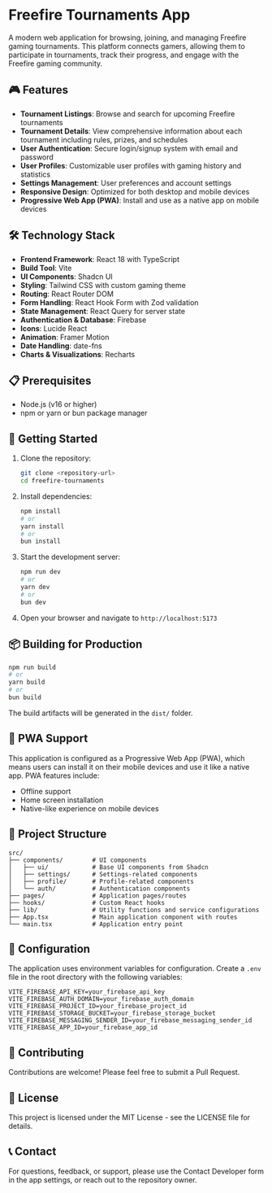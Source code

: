 # Freefire Tournaments App

A modern web application for browsing, joining, and managing Freefire gaming tournaments. This platform connects gamers, allowing them to participate in tournaments, track their progress, and engage with the Freefire gaming community.

## 🎮 Features

- **Tournament Listings**: Browse and search for upcoming Freefire tournaments
- **Tournament Details**: View comprehensive information about each tournament including rules, prizes, and schedules
- **User Authentication**: Secure login/signup system with email and password
- **User Profiles**: Customizable user profiles with gaming history and statistics
- **Settings Management**: User preferences and account settings
- **Responsive Design**: Optimized for both desktop and mobile devices
- **Progressive Web App (PWA)**: Install and use as a native app on mobile devices

## 🛠️ Technology Stack

- **Frontend Framework**: React 18 with TypeScript
- **Build Tool**: Vite
- **UI Components**: Shadcn UI
- **Styling**: Tailwind CSS with custom gaming theme
- **Routing**: React Router DOM
- **Form Handling**: React Hook Form with Zod validation
- **State Management**: React Query for server state
- **Authentication & Database**: Firebase
- **Icons**: Lucide React
- **Animation**: Framer Motion
- **Date Handling**: date-fns
- **Charts & Visualizations**: Recharts

## 📋 Prerequisites

- Node.js (v16 or higher)
- npm or yarn or bun package manager

## 🚀 Getting Started

1. Clone the repository:
   ```bash
   git clone <repository-url>
   cd freefire-tournaments
   ```

2. Install dependencies:
   ```bash
   npm install
   # or
   yarn install
   # or
   bun install
   ```

3. Start the development server:
   ```bash
   npm run dev
   # or
   yarn dev
   # or
   bun dev
   ```

4. Open your browser and navigate to `http://localhost:5173`

## 📦 Building for Production

```bash
npm run build
# or
yarn build
# or
bun build
```

The build artifacts will be generated in the `dist/` folder.

## 📱 PWA Support

This application is configured as a Progressive Web App (PWA), which means users can install it on their mobile devices and use it like a native app. PWA features include:

- Offline support
- Home screen installation
- Native-like experience on mobile devices

## 🧩 Project Structure

```
src/
├── components/        # UI components
│   ├── ui/            # Base UI components from Shadcn
│   ├── settings/      # Settings-related components
│   ├── profile/       # Profile-related components
│   └── auth/          # Authentication components
├── pages/             # Application pages/routes
├── hooks/             # Custom React hooks
├── lib/               # Utility functions and service configurations
├── App.tsx            # Main application component with routes
└── main.tsx           # Application entry point
```

## 🔧 Configuration

The application uses environment variables for configuration. Create a `.env` file in the root directory with the following variables:

```
VITE_FIREBASE_API_KEY=your_firebase_api_key
VITE_FIREBASE_AUTH_DOMAIN=your_firebase_auth_domain
VITE_FIREBASE_PROJECT_ID=your_firebase_project_id
VITE_FIREBASE_STORAGE_BUCKET=your_firebase_storage_bucket
VITE_FIREBASE_MESSAGING_SENDER_ID=your_firebase_messaging_sender_id
VITE_FIREBASE_APP_ID=your_firebase_app_id
```

## 🤝 Contributing

Contributions are welcome! Please feel free to submit a Pull Request.

## 📄 License

This project is licensed under the MIT License - see the LICENSE file for details.

## 📞 Contact

For questions, feedback, or support, please use the Contact Developer form in the app settings, or reach out to the repository owner.